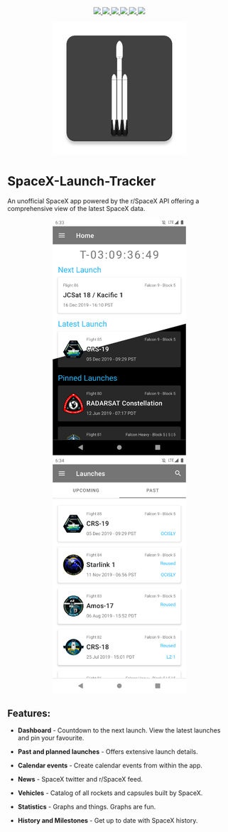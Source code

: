 <p align="center">
  <a href="https://travis-ci.com/zacdevil10/SpaceX-Launch-Tracker">
    <img src="https://img.shields.io/travis/com/zacdevil10/SpaceX-Launch-Tracker/dev?style=for-the-badge">
  </a>
  <a href="https://codecov.io/gh/zacdevil10/SpaceX-Launch-Tracker">
    <img src="https://img.shields.io/codecov/c/github/zacdevil10/SpaceX-Launch-Tracker/dev?style=for-the-badge">
  </a>
  <a href="https://github.com/zacdevil10/SpaceX-Launch-Tracker/releases">
    <img src="https://img.shields.io/github/v/release/zacdevil10/spacex-launch-tracker?style=for-the-badge">
  </a>
  <a href="https://play.google.com/store/apps/details?id=uk.co.zac_h.spacex">
    <img src="https://img.shields.io/badge/Google-Play-green.svg?style=for-the-badge">
  </a>
  <a href="https://github.com/zacdevil10/SpaceX-Launch-Tracker/releases/latest">
    <img src="https://img.shields.io/badge/Direct-Download-red.svg?style=for-the-badge">
  </a>
  <a href="https://www.buymeacoffee.com/spacexlaunch">
    <img src="https://img.shields.io/badge/Buy%20me%20a-coffee-orange.svg?style=for-the-badge">
  </a>
</p>

<p align="center">
  <img src="app/src/main/ic_launcher-web.png" width="300px">
</p>

# SpaceX-Launch-Tracker

An unofficial SpaceX app powered by the r/SpaceX API offering a comprehensive view of the latest SpaceX data.

<p align="center">
  <img src="screenshots/01.png" width="300px">
  <img src="screenshots/02.png" width="300px">
</p>

## Features:

- **Dashboard** - Countdown to the next launch. View the latest launches and pin your favourite.

- **Past and planned launches** - Offers extensive launch details.

- **Calendar events** - Create calendar events from within the app.

- **News** - SpaceX twitter and r/SpaceX feed.

- **Vehicles** - Catalog of all rockets and capsules built by SpaceX.

- **Statistics** - Graphs and things. Graphs are fun.

- **History and Milestones** - Get up to date with SpaceX history.
